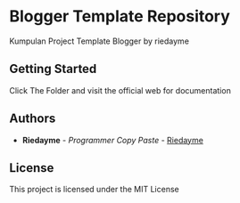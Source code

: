 # Blogger Template Repository

Kumpulan Project Template Blogger by riedayme

## Getting Started

Click The Folder and visit the official web for documentation

## Authors

* **Riedayme** - *Programmer Copy Paste* - [Riedayme](https://github.com/riedayme)

## License

This project is licensed under the MIT License